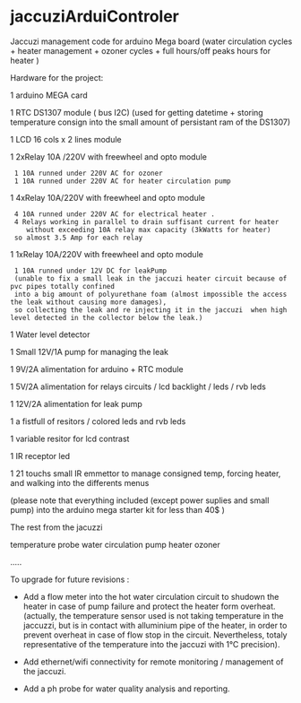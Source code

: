 # jaccuziArduiControler
Jaccuzi management code for arduino Mega board (water circulation cycles + heater management + ozoner cycles + full hours/off peaks hours for heater )

Hardware for the project:

1 arduino MEGA card

1 RTC DS1307 module ( bus I2C) 
    (used for getting datetime +
    storing temperature consign into the small amount of persistant ram of the DS1307)

1 LCD  16 cols x 2 lines module

1 2xRelay 10A /220V with freewheel and opto module

     1 10A runned under 220V AC for ozoner
     1 10A runned under 220V AC for heater circulation pump

1 4xRelay 10A/220V  with freewheel and opto module

     4 10A runned under 220V AC for electrical heater . 
     4 Relays working in parallel to drain suffisant current for heater 
        without exceeding 10A relay max capacity (3kWatts for heater)
     so almost 3.5 Amp for each relay

1 1xRelay 10A/220V with freewheel and opto module

     1 10A runned under 12V DC for leakPump 
     (unable to fix a small leak in the jaccuzi heater circuit because of pvc pipes totally confined 
     into a big amount of polyurethane foam (almost impossible the access the leak without causing more damages), 
     so collecting the leak and re injecting it in the jaccuzi  when high level detected in the collector below the leak.)
     
1 Water level detector

1 Small 12V/1A pump for managing the leak

1 9V/2A alimentation for arduino + RTC module

1 5V/2A alimentation for relays circuits / lcd backlight / leds / rvb leds

1 12V/2A alimentation for leak pump

1 a fistfull of resitors / colored leds  and rvb leds

1 variable resitor for lcd contrast

1 IR receptor led

1 21 touchs small IR emmettor to manage consigned temp, forcing heater, and walking into the differents menus 

(please note that everything included (except power suplies and small pump) into the arduino mega starter kit for less than 40$ )

The rest from the jacuzzi
   
   temperature probe
   water circulation pump
   heater 
   ozoner
   
   .....
   
   
   
   To upgrade for future revisions :
   * Add a flow meter into the hot water circulation circuit to shudown the heater in case of pump failure and protect the heater form  overheat.
   (actually, the temperature sensor used is not taking temperature in the jaccuzzi, but is in contact with alluminium pipe of 
   the heater, in order to prevent overheat in case of flow stop in the circuit. 
   Nevertheless, totaly representative of the temperature into the jaccuzi with 1°C  precision).
   
   * Add ethernet/wifi connectivity for remote monitoring / management of the jaccuzi. 
   
   * Add a ph probe for water quality analysis and reporting.
